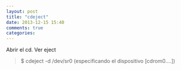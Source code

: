 ```yaml
---
layout: post
title: "cdeject"
date: 2013-12-15 15:40
comments: true
categories: 
---
```

Abrir el cd. Ver eject

>$ cdeject -d /dev/sr0 (especificando el dispositivo [cdrom0....])

